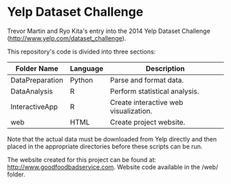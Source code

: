 Yelp Dataset Challenge
====================

Trevor Martin and Ryo Kita's entry into the 2014 Yelp Dataset Challenge (http://www.yelp.com/dataset_challenge). 

This repository's code is divided into three sections: 

Folder Name  | Language | Description
------------- | ------------- | -------------
DataPreparation  | Python | Parse and format data.
DataAnalysis  | R | Perform statistical analysis.
InteractiveApp  | R | Create interactive web visualization.
web  | HTML | Create project website. 

Note that the actual data must be downloaded from Yelp directly and then placed in the appropriate directories before these scripts can be run. 

The website created for this project can be found at: http://www.goodfoodbadservice.com. Website code available in the /web/ folder. 
